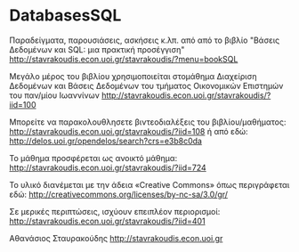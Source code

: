 DatabasesSQL
============

Παραδείγματα, παρουσιάσεις, ασκήσεις κ.λπ. από από το βιβλίο 
"Βάσεις Δεδομένων και SQL: μια πρακτική προσέγγιση"
http://stavrakoudis.econ.uoi.gr/stavrakoudis/?menu=bookSQL

Μεγάλο μέρος του βιβλίου χρησιμοποιείται στομάθημα
Διαχείριση Δεδομένων και Βάσεις Δεδομένων
του τμήματος Οικονομικών Επιστημών του παν/μίου Ιωαννίνων
http://stavrakoudis.econ.uoi.gr/stavrakoudis/?iid=100

Μπορείτε να παρακολουθλησετε βιντεοδιαλέξεις του βιβλίου/μαθήματος:
http://stavrakoudis.econ.uoi.gr/stavrakoudis/?iid=108 
ή από εδώ:
http://delos.uoi.gr/opendelos/search?crs=e3b8c0da

Το μάθημα προσφέρεται ως ανοικτό μάθημα:
http://stavrakoudis.econ.uoi.gr/stavrakoudis/?iid=724

Το υλικό διανέμεται με την άδεια «Creative Commons» όπως περιγράφεται εδώ:
http://creativecommons.org/licenses/by-nc-sa/3.0/gr/

Σε μερικές περιπτώσεις, ισχύουν επειπλέον περιορισμοί:
http://stavrakoudis.econ.uoi.gr/stavrakoudis/?iid=401

Αθανάσιος Σταυρακούδης
http://stavrakoudis.econ.uoi.gr
